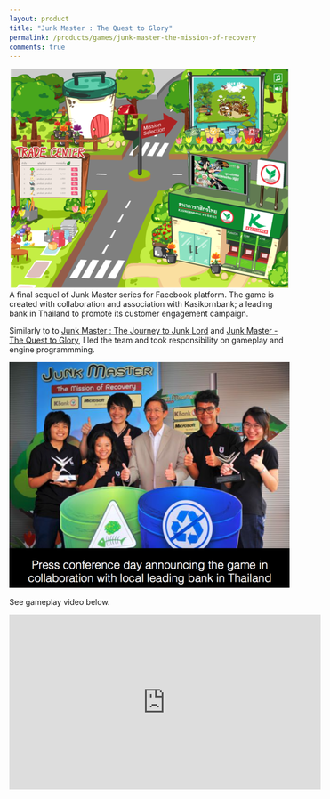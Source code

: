 ```yaml
---
layout: product
title: "Junk Master : The Quest to Glory"
permalink: /products/games/junk-master-the-mission-of-recovery
comments: true
---
```


<center><img src="/assets/images/games/junkmaster-3.png" alt="Junk Master : The Mission of Recovery"/></center>  
A final sequel of Junk Master series for Facebook platform. The game is created with collaboration and association with Kasikornbank; a leading bank in Thailand to promote its customer engagement campaign.

Similarly to to [Junk Master : The Journey to Junk Lord](/products/games/junk-master-the-journey-to-junk-lord) and [Junk Master - The Quest to Glory](/products/games/junk-master-the-quest-to-glory), I led the team and took responsibility on gameplay and engine programmming.

<center><img src="/assets/images/games/junk-master-collab.png"/></center>

See gameplay video below.

<center><iframe width="560" height="315" src="https://www.youtube.com/embed/74xpyhn-blU" frameborder="0" gesture="media" allow="encrypted-media" allowfullscreen></iframe></center>